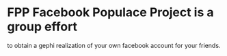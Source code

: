 # FPP Facebook Populace Project is a group effort
to obtain a gephi realization of your own facebook
account for your friends.
